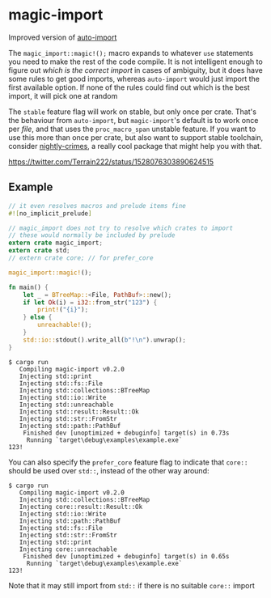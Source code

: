 # magic-import

Improved version of [auto-import](https://crates.io/crates/auto-import)

The ``magic_import::magic!();`` macro expands to whatever
``use`` statements you need to make the rest of the code compile.
It is not intelligent enough to figure out *which is the correct import*
in cases of ambiguity, but it does have some rules to get good imports,
whereas ``auto-import`` would just import the first available option.
If none of the rules could find out which is the best import, it will
pick one at random

The ``stable`` feature flag will work on stable, but only once per crate.
That's the behaviour from ``auto-import``, but ``magic-import``'s default
is to work once per *file*, and that uses the ``proc_macro_span`` unstable
feature. If you want to use this more than once per crate, but also want to
support stable toolchain, consider [nightly-crimes](https://crates.io/crates/nightly-crimes),
a really cool package that might help you with that.

https://twitter.com/Terrain222/status/1528076303890624515

## Example

```rust
// it even resolves macros and prelude items fine
#![no_implicit_prelude]

// magic_import does not try to resolve which crates to import
// these would normally be included by prelude
extern crate magic_import;
extern crate std;
// extern crate core; // for prefer_core

magic_import::magic!();

fn main() {
    let _ = BTreeMap::<File, PathBuf>::new();
    if let Ok(i) = i32::from_str("123") {
        print!("{i}");
    } else {
        unreachable!();
    }
    std::io::stdout().write_all(b"!\n").unwrap();
}
```

```
$ cargo run
   Compiling magic-import v0.2.0
   Injecting std::print
   Injecting std::fs::File
   Injecting std::collections::BTreeMap
   Injecting std::io::Write
   Injecting std::unreachable
   Injecting std::result::Result::Ok
   Injecting std::str::FromStr
   Injecting std::path::PathBuf
    Finished dev [unoptimized + debuginfo] target(s) in 0.73s
     Running `target\debug\examples\example.exe`
123!
```

You can also specify the ``prefer_core`` feature flag to indicate that ``core::`` should be used over ``std::``, instead of the other way around:

```
$ cargo run
   Compiling magic-import v0.2.0
   Injecting std::collections::BTreeMap
   Injecting core::result::Result::Ok
   Injecting std::io::Write
   Injecting std::path::PathBuf
   Injecting std::fs::File
   Injecting std::str::FromStr
   Injecting std::print
   Injecting core::unreachable
    Finished dev [unoptimized + debuginfo] target(s) in 0.65s
     Running `target\debug\examples\example.exe`
123!
```

Note that it may still import from ``std::`` if there is no suitable ``core::`` import